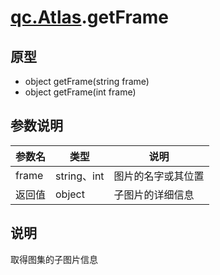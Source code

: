 # [qc.Atlas](Atlas.md).getFrame

## 原型
* object getFrame(string frame)
* object getFrame(int frame)

## 参数说明
| 参数名 | 类型 | 说明 |
| ------------- | ------------- | -------------|
| frame | string、int | 图片的名字或其位置 |
| 返回值 | object | 子图片的详细信息 |

## 说明
取得图集的子图片信息

